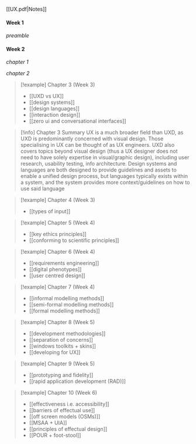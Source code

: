 [[UX.pdf|Notes]]
#### Week 1
*preamble*

#### Week 2
*chapter 1*

*chapter 2*

> [!example] Chapter 3 (Week 3)
> - [[UXD vs UX]]
> - [[design systems]]
> - [[design languages]]
> - [[interaction design]]
> - [[zero ui and conversational interfaces]]

>[!info] Chapter 3 Summary
> UX is a much broader field than UXD, as UXD is predominantly concerned with visual design. Those specialising in UX can be thought of as UX engineers. UXD also covers topics beyond visual design (thus a UX designer does not need to have solely expertise in visual/graphic design), including user research, usability testing, info architecture. Design systems and languages are both designed to provide guidelines and assets to enable a unified design process, but languages typically exists within a system, and the system provides more context/guidelines on how to use said language

> [!example] Chapter 4 (Week 3)
> - [[types of input]]

> [!example] Chapter 5 (Week 4)
> - [[key ethics principles]] 
> - [[conforming to scientific principles]]

> [!example] Chapter 6 (Week 4)
> - [[requirements engineering]]
> - [[digital phenotypes]]
> - [[user centred design]]

> [!example] Chapter 7 (Week 4)
> - [[informal modelling methods]]
> - [[semi-formal modelling methods]]
> - [[formal modelling methods]]

> [!example] Chapter 8 (Week 5)
> - [[development methodologies]]
> - [[separation of concerns]]
> - [[windows toolkits + skins]]
> - [[developing for UX]]

> [!example] Chapter 9 (Week 5)
> - [[prototyping and fidelity]]
> - [[rapid application development (RAD)]]

> [!example] Chapter 10 (Week 6)
> - [[effectiveness i.e. accessibility]]
> - [[barriers of effectual use]]
> - [[off screen models (OSMs)]]
> - [[MSAA + UIA]]
> - [[principles of effectual design]]
> - [[POUR + foot-stool]]


